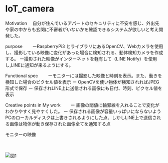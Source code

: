 # IoT_camera

Motivation
　自分が住んでいるアパートのセキュリティに不安を感じ、外出先や家の中からも玄関に不審者がいないかを確認できるシステムが欲しいと考え開発した。

purpose
　　ーRaspberryPi3 とライブラリにあるOpenCV、Webカメラを使用し、撮影している映像に変化があった場合に検知される、動体検知カメラを作成する。
 ー撮影された映像がインターネットを軽有して（LINE Notify）を使用し,LINEに通知が来るようにする。

Functional spec
　　ーモニターには撮影した映像と時刻を表示。また、動きを検知した場合のピクセル値を表示 
 ー OpenCVを使い物体が検知されればJPEG形式で保存 
 ー 保存されLINE上に送信される画像にも日付、時刻、ピクセル値を表示

Creative points in My work
　　ー 画像の閾値に輪郭線を入れることで変化がわかりやすく見やすくした。 
 ー 保存される画像が容量いっぱいにならないようPCのローカルディスクは上書きされるようにした点、しかしLINE上で送信される画像は物体が動き保存された画像全てを通知する点
 
 モニターの映像
 
 　　

![図1](https://user-images.githubusercontent.com/87026230/192127759-b7cbffbc-cbe5-4aec-b950-4df49394d1fa.jpg)

